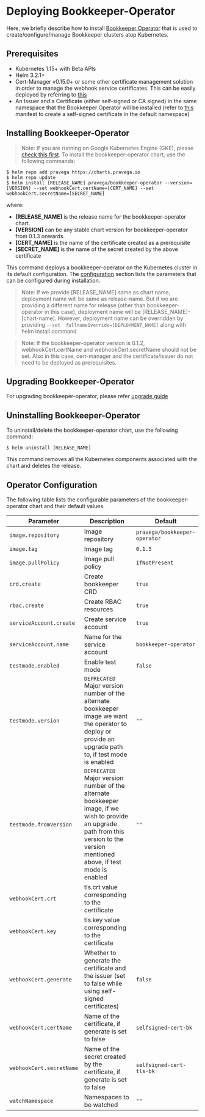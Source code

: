 # Deploying Bookkeeper-Operator

Here, we briefly describe how to install [Bookkeeper Operator](https://github.com/pravega/bookkeeper-operator) that is used to create/configure/manage Bookkeeper clusters atop Kubernetes.

## Prerequisites
  - Kubernetes 1.15+ with Beta APIs
  - Helm 3.2.1+
  - Cert-Manager v0.15.0+ or some other certificate management solution in order to manage the webhook service certificates. This can be easily deployed by referring to [this](https://cert-manager.io/docs/installation/kubernetes/)
  - An Issuer and a Certificate (either self-signed or CA signed) in the same namespace that the Bookkeeper Operator will be installed (refer to [this](https://github.com/pravega/bookkeeper-operator/blob/master/deploy/certificate.yaml) manifest to create a self-signed certificate in the default namespace)

## Installing Bookkeeper-Operator

> Note: If you are running on Google Kubernetes Engine (GKE), please [check this first](https://github.com/pravega/bookkeeper-operator/blob/master/doc/development.md#installation-on-google-kubernetes-engine).
To install the bookkeeper-operator chart, use the following commands:

```
$ helm repo add pravega https://charts.pravega.io
$ helm repo update
$ helm install [RELEASE_NAME] pravega/bookkeeper-operator --version=[VERSION] --set webhookCert.certName=[CERT_NAME] --set webhookCert.secretName=[SECRET_NAME]
```
where:

- **[RELEASE_NAME]** is the release name for the bookkeeper-operator chart.
- **[VERSION]** can be any stable chart version for bookkeeper-operator from 0.1.3 onwards.
- **[CERT_NAME]** is the name of the certificate created as a prerequisite
- **[SECRET_NAME]** is the name of the secret created by the above certificate

This command deploys a bookkeeper-operator on the Kubernetes cluster in its default configuration. The [configuration](#operator-configuration) section lists the parameters that can be configured during installation.

> Note: If we provide [RELEASE_NAME] same as chart name, deployment name will be same as release-name. But if we are providing a different name for release (other than bookkeeper-operator in this case), deployment name will be [RELEASE_NAME]-[chart-name]. However, deployment name can be overridden by providing `--set  fullnameOverride=[DEPLOYMENT_NAME]` along with helm install command


> Note: If the bookkeeper-operator version is 0.1.2, webhookCert.certName and webhookCert.secretName should not be set. Also in this case, cert-manager and the certificate/issuer do not need to be deployed as prerequisites.

## Upgrading Bookkeeper-Operator

For upgrading bookkeeper-operator, please refer [upgrade guide](https://github.com/pravega/bookkeeper-operator/blob/master/doc/operator-upgrade.md)

## Uninstalling  Bookkeeper-Operator

To uninstall/delete the bookkeeper-operator chart, use the following command:

```
$ helm uninstall [RELEASE_NAME]
```

This command removes all the Kubernetes components associated with the chart and deletes the release.

## Operator Configuration

The following table lists the configurable parameters of the bookkeeper-operator chart and their default values.

| Parameter | Description | Default |
| ----- | ----------- | ------ |
| `image.repository` | Image repository | `pravega/bookkeeper-operator` |
| `image.tag` | Image tag | `0.1.5` |
| `image.pullPolicy` | Image pull policy | `IfNotPresent` |
| `crd.create` | Create bookkeeper CRD | `true` |
| `rbac.create` | Create RBAC resources | `true` |
| `serviceAccount.create` | Create service account | `true` |
| `serviceAccount.name` | Name for the service account | `bookkeeper-operator` |
| `testmode.enabled` | Enable test mode | `false` |
| `testmode.version` | `DEPRECATED` Major version number of the alternate bookkeeper image we want the operator to deploy or provide an upgrade path to, if test mode is enabled | `""` |
| `testmode.fromVersion` | `DEPRECATED` Major version number of the alternate bookkeeper image, if we wish to provide an upgrade path from this version to the version mentioned above, if test mode is enabled | `""` |
| `webhookCert.crt` | tls.crt value corresponding to the certificate | |
| `webhookCert.key` | tls.key value corresponding to the certificate | |
| `webhookCert.generate` | Whether to generate the certificate and the issuer (set to false while using self-signed certificates) | `false` |
| `webhookCert.certName` | Name of the certificate, if generate is set to false | `selfsigned-cert-bk` |
| `webhookCert.secretName` | Name of the secret created by the certificate, if generate is set to false | `selfsigned-cert-tls-bk` |
| `watchNamespace` | Namespaces to be watched  | `""` |
